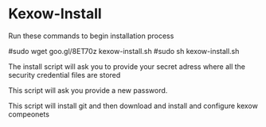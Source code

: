 Kexow-Install
=============
Run these commands to begin installation process

#sudo wget goo.gl/8ET70z kexow-install.sh
#sudo sh kexow-install.sh

The install script will ask you to provide your secret adress where all the security credential files are stored

This script will ask you provide a new password.

This script will install git and then download and install and configure kexow compeonets


